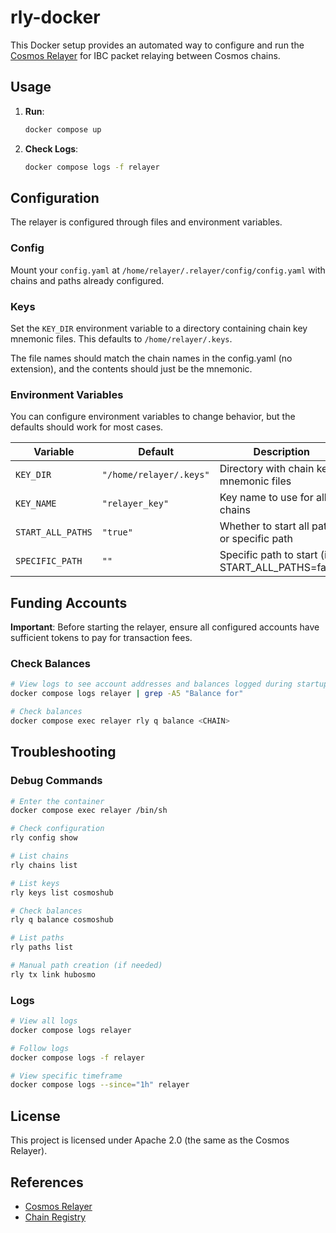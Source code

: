 # rly-docker

This Docker setup provides an automated way to configure and run the [Cosmos
Relayer](https://github.com/cosmos/relayer) for IBC packet relaying between
Cosmos chains.

## Usage

1. **Run**:

   ```bash
   docker compose up
   ```

2. **Check Logs**:

   ```bash
   docker compose logs -f relayer
   ```

## Configuration

The relayer is configured through files and environment variables.

### Config

Mount your `config.yaml` at `/home/relayer/.relayer/config/config.yaml` with
chains and paths already configured.

### Keys

Set the `KEY_DIR` environment variable to a directory containing chain key
mnemonic files. This defaults to `/home/relayer/.keys`.

The file names should match the chain names in the config.yaml (no extension),
and the contents should just be the mnemonic.

### Environment Variables

You can configure environment variables to change behavior, but the defaults
should work for most cases.

| Variable          | Default                 | Description                                       |
| ----------------- | ----------------------- | ------------------------------------------------- |
| `KEY_DIR`         | `"/home/relayer/.keys"` | Directory with chain key mnemonic files           |
| `KEY_NAME`        | `"relayer_key"`         | Key name to use for all chains                    |
| `START_ALL_PATHS` | `"true"`                | Whether to start all paths or specific path       |
| `SPECIFIC_PATH`   | `""`                    | Specific path to start (if START_ALL_PATHS=false) |

## Funding Accounts

**Important**: Before starting the relayer, ensure all configured accounts have
sufficient tokens to pay for transaction fees.

### Check Balances

```bash
# View logs to see account addresses and balances logged during startup
docker compose logs relayer | grep -A5 "Balance for"

# Check balances
docker compose exec relayer rly q balance <CHAIN>
```

## Troubleshooting

### Debug Commands

```bash
# Enter the container
docker compose exec relayer /bin/sh

# Check configuration
rly config show

# List chains
rly chains list

# List keys
rly keys list cosmoshub

# Check balances
rly q balance cosmoshub

# List paths
rly paths list

# Manual path creation (if needed)
rly tx link hubosmo
```

### Logs

```bash
# View all logs
docker compose logs relayer

# Follow logs
docker compose logs -f relayer

# View specific timeframe
docker compose logs --since="1h" relayer
```

## License

This project is licensed under Apache 2.0 (the same as the Cosmos Relayer).

## References

- [Cosmos Relayer](https://github.com/cosmos/relayer)
- [Chain Registry](https://github.com/cosmos/chain-registry)
